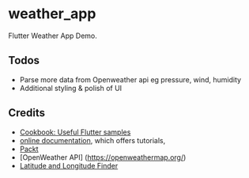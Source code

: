 # weather_app

Flutter Weather App Demo.

## Todos
- Parse more data from Openweather api eg pressure, wind, humidity
- Additional styling & polish of UI
## Credits
- [Cookbook: Useful Flutter samples](https://flutter.dev/docs/cookbook)
- [online documentation](https://flutter.dev/docs), which offers tutorials,
- [Packt](https://www.packtpub.com)
- [OpenWeather API] (https://openweathermap.org/)
- [Latitude and Longitude Finder](https://www.latlong.net/countries.html)